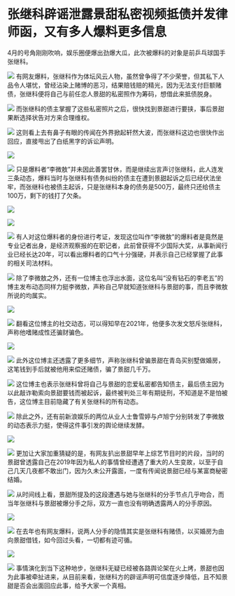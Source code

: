 # 张继科辟谣泄露景甜私密视频抵债并发律师函，又有多人爆料更多信息

4月的号角刚刚吹响，娱乐圈便爆出劲爆大瓜，此次被爆料的对象是前乒乓球国手张继科。

![](https://inews.gtimg.com/news_bt/O-2BB-alWaQtrAybxnFYoC-60TPCgBw-115CxXrPcaIsgAA/1000)
有网友爆料，张继科作为体坛风云人物，虽然曾争得了不少荣誉，但其私下人品令人堪忧，曾经沾染上赌博的恶习，结果赔钱赔的精光，因为无法支付巨额赌债，张继科便将自己与前任恋人景甜的私密照作为筹码，想借此来抵债脱身。

![](https://inews.gtimg.com/news_bt/OcTkVblMo0GplANWFKNXDzB0FxfbKlthZITCkv0ckYZYUAA/1000)
而张继科的债主掌握了这些私密照片之后，很快找到景甜进行要挟，事后景甜果断选择状告对方来合理维权。

![](https://inews.gtimg.com/news_bt/ORfa-azmpESo-UIR75uyq0VI0Kqr6LAuJkiaXlkSsLrDoAA/1000)
这则看上去有鼻子有眼的传闻在外界掀起轩然大波，而张继科这边也很快作出回应，直接甩出了白纸黑字的诉讼声明。

![](https://inews.gtimg.com/news_bt/Ox-3LoEKfbewX5zXNaQr8p_CZELrqipDi9Gf9pRCBFsAEAA/1000)

![](https://inews.gtimg.com/news_bt/OvL96gPHYG0xIW6lqWcEl1K6nnvX320X1pifwdGzk7AaEAA/1000)
只是爆料者“李微敖”并未因此善罢甘休，而是继续出言声讨张继科，此人连发三条动态，爆料当时与张继科有债务纠纷的债主在遭到景甜起诉之后已经伏法坐牢，而张继科也被债主起诉，只是张继科本身的债务是500万，最终只还给债主100万，剩下的钱打了欠条。

![](https://inews.gtimg.com/news_bt/OEuM8h9yC15spuATSJ4U7cAWXqETMkBYjTCEv-7-uQFOoAA/1000)

![](https://inews.gtimg.com/news_bt/OKeUofnw_-C_LPFFh7vDB0ZhDf8RbNkp7CxStoE7Kf-5IAA/1000)

![](https://inews.gtimg.com/news_bt/OOBmDRScv7D1yDYg1maJsRvwmCCazAa2iKk8zsQNSDth0AA/1000)
有人对这位爆料者的身份进行考证，发现这位叫作“李微敖”的爆料者是竟然是专业记者出身，是经济观察报的在职记者，此前曾获得不少国际大奖，从事新闻行业已经长达20年，可以看出爆料者的口气十分强硬，并表示自己已经掌握了此事的相关司法材料。

![](https://inews.gtimg.com/news_bt/OZl1JYn1NOVrdrJSxA1AA6a3ipReZmHmIj0A4u0ZxMS7UAA/1000)
除了李微敖之外，还有一位博主也浮出水面，这位名叫“没有钻石的李老五”的博主发布动态同样力挺李微敖，声称自己早就知道张继科与景甜的事，而且李微敖所说的均属实。

![](https://inews.gtimg.com/news_bt/OMIQ2ldV8Z6nrfLZwlULmEzLfANsjbf-E8uWdFN1UevDIAA/1000)

![](https://inews.gtimg.com/news_bt/OKXGit9F6hgYqW38A-POkqTRlT7CF44U4q_vu5QYMr4u8AA/1000)
翻看这位博主的社交动态，可以得知早在2021年，他便多次发文怒斥张继科，声称他嗜赌成性还骗财骗色。

![](https://inews.gtimg.com/news_bt/OmPaH6HNlzQMSbaWf_9stqnllDncmhTE-XiMLptNDAuoUAA/1000)

![](https://inews.gtimg.com/news_bt/OFaEM1nVEY0HJHlmbL7CMz3Axz-vIqId8xXSI61bouSDUAA/1000)
此外这位博主还透露了更多细节，声称张继科曾骗景甜在青岛买别墅做婚房，这笔钱到手后就被他用来偿还赌债，骗了景甜几千万。

![](https://inews.gtimg.com/news_bt/O1B-ryQ9IV1G_9yP7JbyKpVngVLbjdvRp450O7jOtGg98AA/1000)
这位博主也表示张继科曾将自己与景甜的恋爱私密都告知债主，最后债主因为以此敲诈勒索向景甜要钱而被起诉，最终被判处三年有期徒刑，不知道是不是怕被告，这位博主目前隐藏了有关张继科的所有动态。

![](https://inews.gtimg.com/news_bt/OteZfDetNq79rQKCyw2v7nGeI5Y-hAJwWVx2Y1ch7-QmoAA/1000)
除此之外，还有前新浪娱乐的两位从业人士鲁雪婷与卢旭宁分别转发了李微敖的动态表示力挺，使得这件事引发的舆论继续发酵。

![](https://inews.gtimg.com/news_bt/ONK49Jwr7Me3VQws3x1oh42YbNU5kz451SNtAvFUtp-DMAA/1000)

![](https://inews.gtimg.com/news_bt/OzqRYR8hJHyfnynkM5U1GVuU2XxhEp3tT51-9j8_gwzygAA/1000)
更加让大家加重猜疑的是，有网友扒出景甜早年上综艺节目时的片段，当时的景甜曾透露自己在2019年因为私人的事情曾经遭遇了重大的人生变故，以至于自己几天几夜都不敢出门，因为久未公开露面，一度有传闻说景甜已经与某富商秘密结婚。

![](https://inews.gtimg.com/news_bt/Orhe-w1hKL2UBHwzQJUmRgnSBH1OdeKBjEpWrzCY6xcK4AA/1000)
从时间线上看，景甜所提及的这段遭遇与她与张继科的分手节点几乎吻合，而当年张继科与景甜被爆分手之际，双方一直也没有明确透露两人的分手原因。

![](https://inews.gtimg.com/news_bt/OhBdInIsYjjdLT1v8AzEVQCyNzRAt3lVVHGFaWsBwj6OcAA/1000)

![](https://inews.gtimg.com/news_bt/OVhXinMTEsRDYJi5wRm8m1VjvEXOA-0AJ1y7jCKPLpgVAAA/1000)
在去年也有网友爆料，说两人分手的隐情其实是张继科有赌债，以买婚房为由向景甜借钱，如今回过头看，一切都有迹可循。

![](https://inews.gtimg.com/news_bt/O8nswzshMR-ZOd0hS846RXxzt8WrF_ChBuBcy_cmZP4mMAA/1000)

![](https://inews.gtimg.com/news_bt/OtHN1PHVshcP9Aj0ShXB7ctFRvpZjhAYhwkRr3Q2es0V4AA/1000)
事情演化到当下这种地步，张继科无疑已经被各路舆论架在火上烤，景甜也因为此事被牵扯进来，从目前来看，张继科方的辟谣声明可信度逐步降低，且不知景甜是否会出面回应此事，给予大家一个真相。

